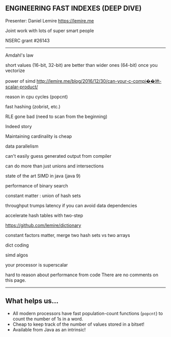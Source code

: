 ## ENGINEERING FAST INDEXES (DEEP DIVE)

Presenter: Daniel Lemire https://lemire.me 

Joint work with lots of super smart people

NSERC grant #26143


---
Amdahl's law 

short values (16-bit, 32-bit) are better than wider ones (64-bit) once you vectorize


power of simd  http://lemire.me/blog/2016/12/30/can-your-c-compi��地-scalar-product/ 

reason in cpu cycles (popcnt)

fast hashing (zobrist, etc.)

RLE gone bad (need to scan from the beginning)

Indeed story

Maintaining cardinality is cheap

data parallelism

can't easily guess generated output from compiler

can do more than just unions and intersections

state of the art SIMD in java (java 9)

performance of binary search


constant matter : union of hash sets


throughput trumps latency if you can avoid data dependencies

accelerate hash tables with two-step

https://github.com/lemire/dictionary



constant factors matter, merge two hash sets vs two arrays

dict coding

simd algos

your processor is superscalar

hard to reason about performance from code
There are no comments on this page.


---

## What helps us...

- All modern processors have fast population-count functions (``popcnt``) to count the number of 1s in a word. 
- Cheap to keep track of the number of values stored in a bitset!
- Available from Java as an intrinsic!
